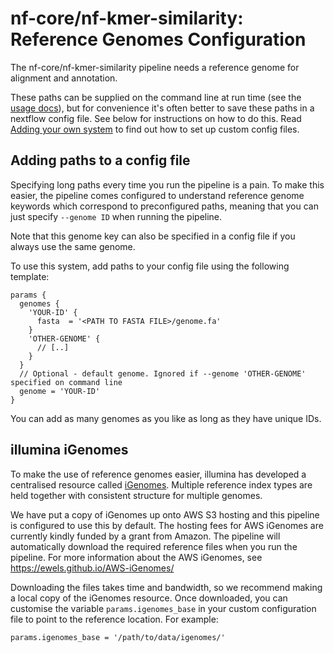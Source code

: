 # nf-core/nf-kmer-similarity: Reference Genomes Configuration

The nf-core/nf-kmer-similarity pipeline needs a reference genome for alignment and annotation.

These paths can be supplied on the command line at run time (see the [usage docs](../usage.md)),
but for convenience it's often better to save these paths in a nextflow config file.
See below for instructions on how to do this.
Read [Adding your own system](adding_your_own.md) to find out how to set up custom config files.

## Adding paths to a config file
Specifying long paths every time you run the pipeline is a pain.
To make this easier, the pipeline comes configured to understand reference genome keywords which correspond to preconfigured paths, meaning that you can just specify `--genome ID` when running the pipeline.

Note that this genome key can also be specified in a config file if you always use the same genome.

To use this system, add paths to your config file using the following template:

```nextflow
params {
  genomes {
    'YOUR-ID' {
      fasta  = '<PATH TO FASTA FILE>/genome.fa'
    }
    'OTHER-GENOME' {
      // [..]
    }
  }
  // Optional - default genome. Ignored if --genome 'OTHER-GENOME' specified on command line
  genome = 'YOUR-ID'
}
```

You can add as many genomes as you like as long as they have unique IDs.

## illumina iGenomes
To make the use of reference genomes easier, illumina has developed a centralised resource called [iGenomes](https://support.illumina.com/sequencing/sequencing_software/igenome.html).
Multiple reference index types are held together with consistent structure for multiple genomes.

We have put a copy of iGenomes up onto AWS S3 hosting and this pipeline is configured to use this by default.
The hosting fees for AWS iGenomes are currently kindly funded by a grant from Amazon.
The pipeline will automatically download the required reference files when you run the pipeline.
For more information about the AWS iGenomes, see https://ewels.github.io/AWS-iGenomes/

Downloading the files takes time and bandwidth, so we recommend making a local copy of the iGenomes resource.
Once downloaded, you can customise the variable `params.igenomes_base` in your custom configuration file to point to the reference location.
For example:
```nextflow
params.igenomes_base = '/path/to/data/igenomes/'
```
